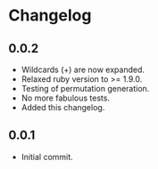 # Changelog

## 0.0.2

* Wildcards (+) are now expanded.
* Relaxed ruby version to >= 1.9.0.
* Testing of permutation generation.
* No more fabulous tests.
* Added this changelog.

## 0.0.1

* Initial commit.

